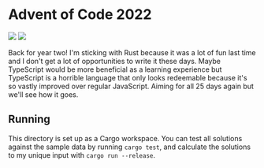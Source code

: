 # Advent of Code 2022

![](https://img.shields.io/badge/days%20completed-5-darkgreen)
![](https://img.shields.io/badge/stars%20⭐-10-yellow)

Back for year two! I'm sticking with Rust because it was a lot of fun last time
and I don't get a lot of opportunities to write it these days. Maybe TypeScript
would be more beneficial as a learning experience but TypeScript is a horrible
language that only looks redeemable because it's so vastly improved over
regular JavaScript. Aiming for all 25 days again but we'll see how it goes.

## Running

This directory is set up as a Cargo workspace. You can test all solutions
against the sample data by running `cargo test`, and calculate the solutions to
my unique input with `cargo run --release`.
